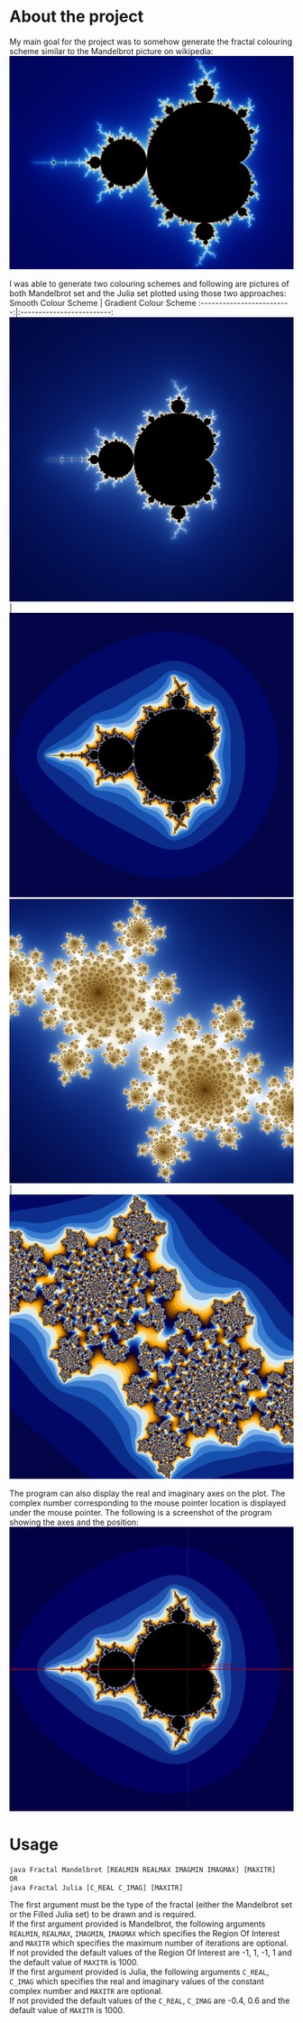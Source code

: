 # About the project

My main goal for the project was to somehow generate the fractal colouring scheme similar to the Mandelbrot picture on wikipedia:
![Picture of the Mandelbrot set found on Wikipedia](https://github.com/sathiiii/Fractals-Generator/blob/main/Mandelbrot_Wikipedia.jpg)

I was able to generate two colouring schemes and following are pictures of both Mandelbrot set and the Julia set plotted using those two approaches:
Smooth Colour Scheme          |  Gradient Colour Scheme
:-------------------------:|:-------------------------:
![Mandelbrot Set using the smooth colour scheme](mandelbrot_1.png)  |  ![Mandelbrot Set using the gradient colour scheme](mandelbrot_2.png)
![Julia set using the smooth colour scheme](julia_1.png)  |  ![Julia set using the gradient colour scheme](julia_2.png)

The program can also display the real and imaginary axes on the plot. The complex number corresponding to the mouse pointer location is displayed under the mouse pointer. The following is a screenshot of the program showing the axes and the position:\
![](screenshot.gif)

# Usage

```
java Fractal Mandelbrot [REALMIN REALMAX IMAGMIN IMAGMAX] [MAXITR]
OR
java Fractal Julia [C_REAL C_IMAG] [MAXITR]
```

The first argument must be the type of the fractal (either the Mandelbrot set or the Filled Julia set) to be drawn and is required.<br>
If the first argument provided is Mandelbrot, the following arguments `REALMIN`, `REALMAX`, `IMAGMIN`, `IMAGMAX` which specifies the Region Of Interest and `MAXITR` which specifies the maximum number of iterations are optional.<br>
If not provided the default values of the Region Of Interest are -1, 1, -1, 1 and the default value of `MAXITR` is 1000.<br>
If the first argument provided is Julia, the following arguments `C_REAL`, `C_IMAG` which specifies the real and imaginary values of the constant complex number and `MAXITR` are optional.<br>
If not provided the default values of the `C_REAL`, `C_IMAG` are -0.4, 0.6 and the default value of `MAXITR` is 1000.
